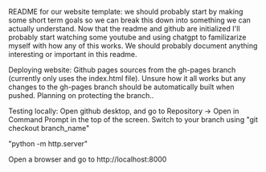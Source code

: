 README for our website template:
we should probably start by making some short term goals so we can break this down into something we can actually understand.
Now that the readme and github are initialized I'll probably start watching some youtube and using chatgpt to familizarize myself with how any of this works. We should probably document anything interesting or important in this readme.

Deploying website:
Github pages sources from the gh-pages branch (currently only uses the index.html file). Unsure how it all works but any changes to the gh-pages branch should be automatically built when pushed. Planning on protecting the branch..

Testing locally:
Open github desktop, and go to Repository -> Open in Command Prompt in the top of the screen.
Switch to your branch using "git checkout branch_name"

"python -m http.server"

Open a browser and go to http://localhost:8000